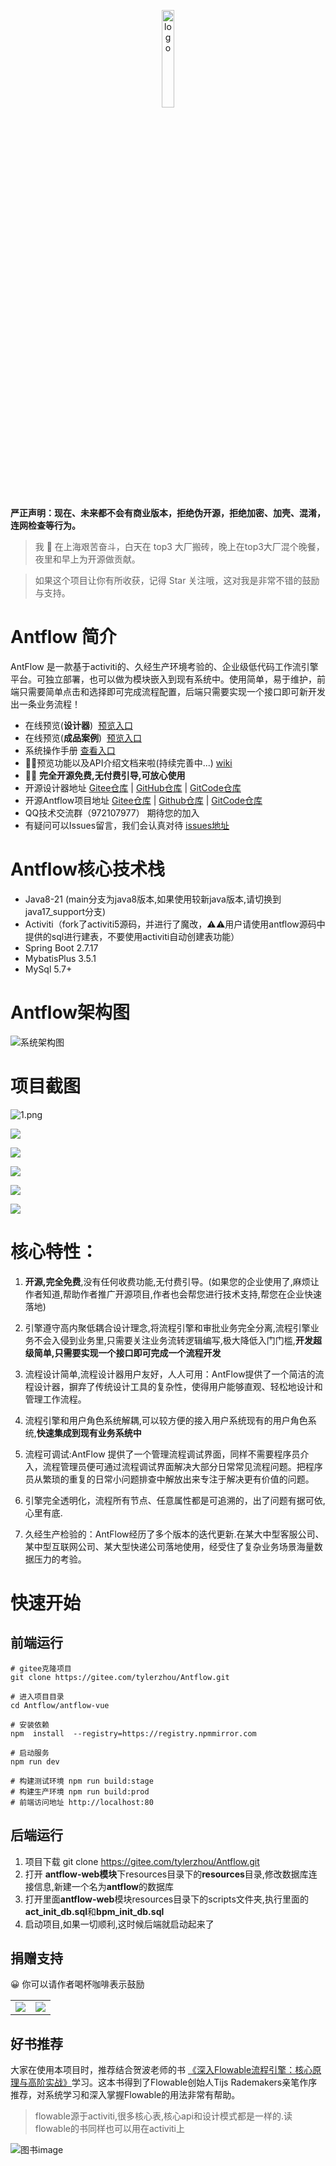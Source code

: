 
<p align="center" style="margin-bottom: 0 !important">
	<img alt="logo" src="./doc/images/logo.png"  width = 20%;>
</p>
 
  **严正声明：现在、未来都不会有商业版本，拒绝伪开源，拒绝加密、加壳、混淆，连网检查等行为。** 

>我 🐶 在上海艰苦奋斗，白天在 top3 大厂搬砖，晚上在top3大厂混个晚餐，夜里和早上为开源做贡献。

>如果这个项目让你有所收获，记得 Star 关注哦，这对我是非常不错的鼓励与支持。

# Antflow 简介
AntFlow 是一款基于activiti的、久经生产环境考验的、企业级低代码工作流引擎平台。可独立部署，也可以做为模块嵌入到现有系统中。使用简单，易于维护，前端只需要简单点击和选择即可完成流程配置，后端只需要实现一个接口即可新开发出一条业务流程！
-  在线预览(**设计器**) &nbsp;[预览入口](http://117.72.70.166/ant-flow/dist/#/)
-  在线预览(**成品案例**) &nbsp;[预览入口](http://117.72.70.166/admin/) 
-  系统操作手册 [查看入口](https://gitee.com/tylerzhou/Antflow/wikis/)
-  📢📢预览功能以及API介绍文档来啦(持续完善中...) [wiki](https://gitee.com/tylerzhou/Antflow/wikis/)
-  📢📢 **完全开源免费,无付费引导,可放心使用**
-  开源设计器地址 [Gitee仓库](https://gitee.com/ldhnet/AntFlow-Designer) | [GitHub仓库](https://github.com/ldhnet/AntFlow-Designer) | [GitCode仓库](https://gitcode.com/ldhnet/FlowDesigner/overview)
-  开源Antflow项目地址 [Gitee仓库](https://gitee.com/tylerzhou/Antflow) | [Github仓库](https://github.com/mrtylerzhou/AntFlow) | [GitCode仓库](https://gitcode.com/zypqqgc/AntFlow/overview)
-  QQ技术交流群（972107977） 期待您的加入
-  有疑问可以Issues留言，我们会认真对待  [issues地址](https://gitee.com/tylerzhou/Antflow/issues)


# Antflow核心技术栈

* Java8-21 (main分支为java8版本,如果使用较新java版本,请切换到java17_support分支)
* Activiti（fork了activiti5源码，并进行了魔改，⚠⚠用户请使用antflow源码中提供的sql进行建表，不要使用activiti自动创建表功能）
* Spring Boot 2.7.17
* MybatisPlus 3.5.1
* MySql 5.7+

# Antflow架构图

![系统架构图](./doc/images/AntFlow架构.png)

# 项目截图
![1.png](./doc/images/1.png)

![](./doc/images/2.png)
 
![](./doc/images/3.png)

![](./doc/images/4.png)

![](./doc/images/5.png)

![](./doc/images/6.png)

# 核心特性：
1. **开源,完全免费**,没有任何收费功能,无付费引导。(如果您的企业使用了,麻烦让作者知道,帮助作者推广开源项目,作者也会帮您进行技术支持,帮您在企业快速落地)

2. 引擎遵守高内聚低耦合设计理念,将流程引擎和审批业务完全分离,流程引擎业务不会入侵到业务里,只需要关注业务流转逻辑编写,极大降低入门门槛,**开发超级简单,只需要实现一个接口即可完成一个流程开发**

3. 流程设计简单,流程设计器用户友好，人人可用：AntFlow提供了一个简洁的流程设计器，摒弃了传统设计工具的复杂性，使得用户能够直观、轻松地设计和管理工作流程。

4. 流程引擎和用户角色系统解耦,可以较方便的接入用户系统现有的用户角色系统,**快速集成到现有业务系统中**

5. 流程可调试:AntFlow 提供了一个管理流程调试界面，同样不需要程序员介入，流程管理员便可通过流程调试界面解决大部分日常常见流程问题。把程序员从繁琐的重复的日常小问题排查中解放出来专注于解决更有价值的问题。

6. 引擎完全透明化，流程所有节点、任意属性都是可追溯的，出了问题有据可依,心里有底.

7. 久经生产检验的：AntFlow经历了多个版本的迭代更新.在某大中型客服公司、某中型互联网公司、某大型快递公司落地使用，经受住了复杂业务场景海量数据压力的考验。
 
# 快速开始

## 前端运行

```
# gitee克隆项目
git clone https://gitee.com/tylerzhou/Antflow.git 

# 进入项目目录
cd Antflow/antflow-vue

# 安装依赖
npm  install  --registry=https://registry.npmmirror.com

# 启动服务
npm run dev

# 构建测试环境 npm run build:stage
# 构建生产环境 npm run build:prod
# 前端访问地址 http://localhost:80
```

## 后端运行
1. 项目下载 git clone https://gitee.com/tylerzhou/Antflow.git
2. 打开 **antflow-web模块**下resources目录下的**resources**目录,修改数据库连接信息,新建一个名为**antflow**的数据库
3. 打开里面**antflow-web**模块resources目录下的scripts文件夹,执行里面的**act_init_db.sql**和**bpm_init_db.sql**
4. 启动项目,如果一切顺利,这时候后端就启动起来了  

##  捐赠支持
😀 你可以请作者喝杯咖啡表示鼓励
<table>
    <tr>
        <td><img src="https://gitee.com/ldhnet/AntFlow-Designer/raw/master/public/images/wxpay.jpg"/></td>
        <td><img src="https://gitee.com/ldhnet/AntFlow-Designer/raw/master/public/images/alipay.jpg"/></td>
    </tr>  
</table>

## 好书推荐
大家在使用本项目时，推荐结合贺波老师的书
[《深入Flowable流程引擎：核心原理与高阶实战》](https://item.jd.com/14804836.html)学习。这本书得到了Flowable创始人Tijs Rademakers亲笔作序推荐，对系统学习和深入掌握Flowable的用法非常有帮助。

> flowable源于activiti,很多核心表,核心api和设计模式都是一样的.读flowable的书同样也可以用在activiti上

![图书image](./doc/images/flowablebook.jpg)
